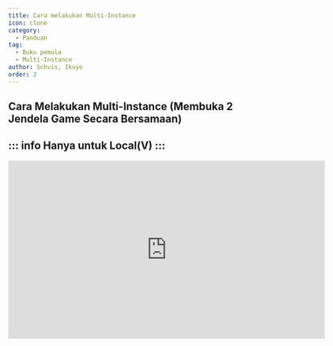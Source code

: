 ```yaml
---
title: Cara melakukan Multi-Instance
icon: clone
category:
  - Panduan
tag:
  - Buku pemula
  - Multi-Instance
author: Schvis, Ikuyo
order: 2
---
```


## Cara Melakukan Multi-Instance (Membuka 2 Jendela Game Secara Bersamaan)
::: info Hanya untuk Local(V)
:::
---
<iframe width="640" height="360" src="https://www.youtube.com/embed/pSAxKoneT64" title="Multi-Instance V (Updated)" frameborder="0" allow="accelerometer; autoplay; clipboard-write; encrypted-media; gyroscope; picture-in-picture; web-share" allowfullscreen></iframe>
